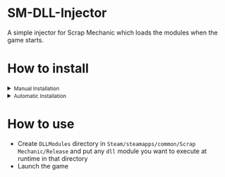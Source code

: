 # SM-DLL-Injector
A simple injector for Scrap Mechanic which loads the modules when the game starts.

# How to install
<details>
<summary><small>Manual Installation</small></summary><p>

- Install the latest release of the injector <b>[here](https://github.com/QuestionableM/SM-DLL-Injector/releases/latest)</b>
- Go to `Steam/steamapps/common/Scrap Mechanic/Release`
- Rename the original `vcruntime140_1.dll` to `vcruntime140_1_.dll`
- Put the installed `vcruntime_140_1.dll` in the same directory
- DLL Injector is ready!

</details>

<details>
<summary><small>Automatic Installation</small></summary>

- Install the `DLL-Injector-Installer.exe` <b>[here](https://github.com/QuestionableM/SM-DLL-Injector/releases/latest)</b>
- Launch `DLL-Injector-Installer.exe` (make sure that the game is closed)
- DLL Injector is ready!
  
</details>

# How to use
- Create `DLLModules` directory in `Steam/steamapps/common/Scrap Mechanic/Release` and put any `dll` module you want to execute at runtime in that directory
- Launch the game
